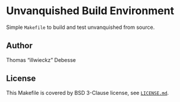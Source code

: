 Unvanquished Build Environment
==============================

Simple `Makefile` to build and test unvanquished from source.

Author
------

Thomas “illwieckz” Debesse

License
-------

This Makefile is covered by BSD 3-Clause license, see [`LICENSE.md`](LICENSE.md).
